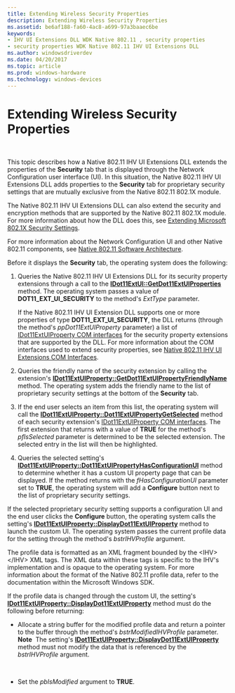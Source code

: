 ```yaml
---
title: Extending Wireless Security Properties
description: Extending Wireless Security Properties
ms.assetid: be6af188-fa60-4ac8-a699-97a3baaec6be
keywords:
- IHV UI Extensions DLL WDK Native 802.11 , security properties
- security properties WDK Native 802.11 IHV UI Extensions DLL
ms.author: windowsdriverdev
ms.date: 04/20/2017
ms.topic: article
ms.prod: windows-hardware
ms.technology: windows-devices
---
```


# Extending Wireless Security Properties




 

This topic describes how a Native 802.11 IHV UI Extensions DLL extends the properties of the **Security** tab that is displayed through the Network Configuration user interface (UI). In this situation, the Native 802.11 IHV UI Extensions DLL adds properties to the **Security** tab for proprietary security settings that are mutually exclusive from the Native 802.11 802.1X module.

The Native 802.11 IHV UI Extensions DLL can also extend the security and encryption methods that are supported by the Native 802.11 802.1X module. For more information about how the DLL does this, see [Extending Microsoft 802.1X Security Settings](extending-microsoft-802-1x-security-settings.md).

For more information about the Network Configuration UI and other Native 802.11 components, see [Native 802.11 Software Architecture](native-802-11-software-architecture.md).

Before it displays the **Security** tab, the operating system does the following:

1.  Queries the Native 802.11 IHV UI Extensions DLL for its security property extensions through a call to the [**IDot11ExtUI::GetDot11ExtUIProperties**](https://msdn.microsoft.com/library/windows/hardware/ff553776) method. The operating system passes a value of **DOT11\_EXT\_UI\_SECURITY** to the method's *ExtType* parameter.

    If the Native 802.11 IHV UI Extension DLL supports one or more properties of type **DOT11\_EXT\_UI\_SECURITY**, the DLL returns (through the method's *ppDot11ExtUIProperty* parameter) a list of [IDot11ExtUIProperty COM interfaces](https://msdn.microsoft.com/library/windows/hardware/ff553746) for the security property extensions that are supported by the DLL. For more information about the COM interfaces used to extend security properties, see [Native 802.11 IHV UI Extensions COM Interfaces](native-802-11-ihv-ui-extensions-com-interfaces.md).

2.  Queries the friendly name of the security extension by calling the extension's [**IDot11ExtUIProperty::GetDot11ExtUIPropertyFriendlyName**](https://msdn.microsoft.com/library/windows/hardware/ff553768) method. The operating system adds the friendly name to the list of proprietary security settings at the bottom of the **Security** tab.

3.  If the end user selects an item from this list, the operating system will call the [**IDot11ExtUIProperty::Dot11ExtUIPropertyGetSelected**](https://msdn.microsoft.com/library/windows/hardware/ff553753) method of each security extension's [IDot11ExtUIProperty COM interfaces](https://msdn.microsoft.com/library/windows/hardware/ff553746). The first extension that returns with a value of **TRUE** for the method's *pfIsSelected* parameter is determined to be the selected extension. The selected entry in the list will then be highlighted.

4.  Queries the selected setting's [**IDot11ExtUIProperty::Dot11ExtUIPropertyHasConfigurationUI**](https://msdn.microsoft.com/library/windows/hardware/ff553756) method to determine whether it has a custom UI property page that can be displayed. If the method returns with the *fHasConfigurationUI* parameter set to **TRUE**, the operating system will add a **Configure** button next to the list of proprietary security settings.

If the selected proprietary security setting supports a configuration UI and the end user clicks the **Configure** button, the operating system calls the setting's [**IDot11ExtUIProperty::DisplayDot11ExtUIProperty**](https://msdn.microsoft.com/library/windows/hardware/ff553749) method to launch the custom UI. The operating system passes the current profile data for the setting through the method's *bstrIHVProfile* argument.

The profile data is formatted as an XML fragment bounded by the &lt;IHV&gt; &lt;/IHV&gt; XML tags. The XML data within these tags is specific to the IHV's implementation and is opaque to the operating system. For more information about the format of the Native 802.11 profile data, refer to the documentation within the Microsoft Windows SDK.

If the profile data is changed through the custom UI, the setting's [**IDot11ExtUIProperty::DisplayDot11ExtUIProperty**](https://msdn.microsoft.com/library/windows/hardware/ff553749) method must do the following before returning:

-   Allocate a string buffer for the modified profile data and return a pointer to the buffer through the method's *bstrModifiedIHVProfile* parameter.
    **Note**  The setting's [**IDot11ExtUIProperty::DisplayDot11ExtUIProperty**](https://msdn.microsoft.com/library/windows/hardware/ff553749) method must not modify the data that is referenced by the *bstrIHVProfile* argument.

     

-   Set the *pbIsModified* argument to **TRUE**.

 

 





